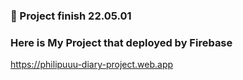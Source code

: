 <!-- @format -->

### 🎉 Project finish 22.05.01

### Here is My Project that deployed by Firebase

https://philipuuu-diary-project.web.app
